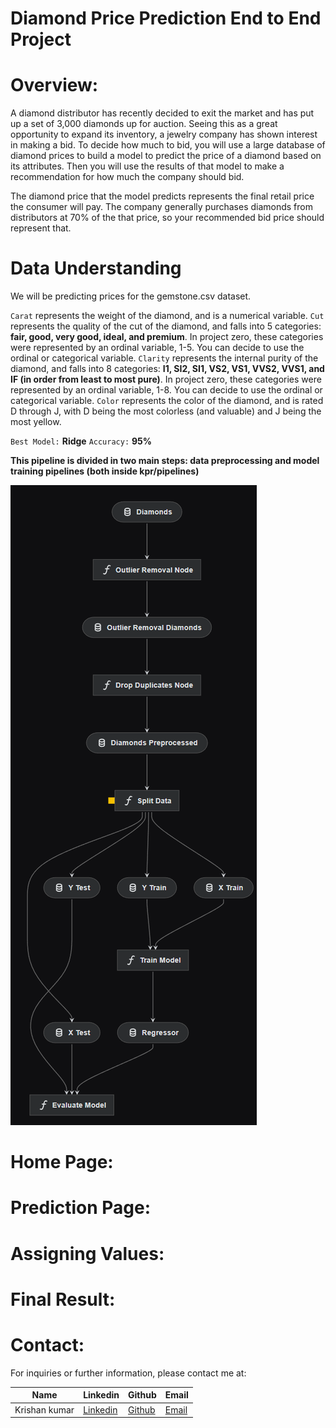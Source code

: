 # Diamond Price Prediction End to End Project

# Overview:

A diamond distributor has recently decided to exit the market and has put up a set of 3,000 diamonds up for auction. Seeing this as a great opportunity to expand its inventory, a jewelry company has shown interest in making a bid. To decide how much to bid, you will use a large database of diamond prices to build a model to predict the price of a diamond based on its attributes. Then you will use the results of that model to make a recommendation for how much the company should bid.

The diamond price that the model predicts represents the final retail price the consumer will pay. The company generally purchases diamonds from distributors at 70% of the that price, so your recommended bid price should represent that.

# Data Understanding
We will be predicting prices for the gemstone.csv dataset.

`Carat` represents the weight of the diamond, and is a numerical variable. 
`Cut` represents the quality of the cut of the diamond, and falls into 5 categories: **fair, good, very good, ideal, and premium**. In project zero, these categories were represented by an ordinal variable, 1-5. You can decide to use the ordinal or categorical variable. 
`Clarity` represents the internal purity of the diamond, and falls into 8 categories: **I1, SI2, SI1, VS2, VS1, VVS2, VVS1, and IF (in order from least to most pure)**. In project zero, these categories were represented by an ordinal variable, 1-8. You can decide to use the ordinal or categorical variable. 
`Color` represents the color of the diamond, and is rated D through J, with D being the most colorless (and valuable) and J being the most yellow.

`Best Model:`  **Ridge**
`Accuracy:` **95%**


**This pipeline is divided in two main steps: data preprocessing and model training pipelines (both inside kpr/pipelines)**

<img src = "https://github.com/KRISHANKUMARPRAJAPAT/DiamondPricePrediction1/blob/main/img/pipeline.png" alt="MLBC">

# Home Page:


# Prediction Page:


# Assigning Values:


# Final Result:


# Contact:
For inquiries or further information, please contact me at:

|Name| Linkedin | Github | Email |
|-|-|-|-|
|Krishan kumar| [Linkedin](www.linkedin.com/in/krishan-kumar-451002262) | [Github](https://github.com/KRISHANKUMARPRAJAPAT) | [Email](krishnakumarprajapat366@gmail.com)
